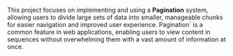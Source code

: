 This project focuses on implementing and using a __Pagination__ system,  allowing users to divide large sets of data into smaller,  manageable chunks for easier navigation  and improved user experience.  Pagination` is a common feature in web applications, enabling users to view content in sequences without overwhelming them with a vast amount of information at once.

